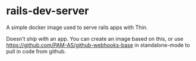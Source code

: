 # rails-dev-server

A simple docker image used to serve rails apps with Thin.

Doesn't ship with an app. You can create an image based on this, or use https://github.com/PAM-AS/github-webhooks-base in standalone-mode to pull in code from github.
